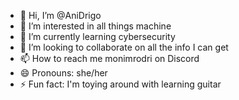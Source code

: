 - 👋 Hi, I’m @AniDrigo
- 👀 I’m interested in all things machine
- 🌱 I’m currently learning cybersecurity
- 💞️ I’m looking to collaborate on all the info I can get
- 📫 How to reach me monimrodri on Discord
- 😄 Pronouns: she/her
- ⚡ Fun fact: I'm toying around with learning guitar

<!---
AniDrigo/AniDrigo is a ✨ special ✨ repository because its `README.md` (this file) appears on your GitHub profile.
You can click the Preview link to take a look at your changes.
--->
